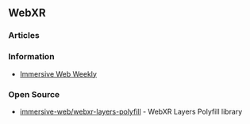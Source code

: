 ## WebXR


### Articles



### Information
- [Immersive Web Weekly](https://immersivewebweekly.com/)


### Open Source
- [immersive-web/webxr-layers-polyfill](https://github.com/immersive-web/webxr-layers-polyfill) - WebXR Layers Polyfill library






